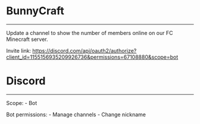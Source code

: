 # BunnyCraft
------------
Update a channel to show the number of members online on our FC Minecraft server.

Invite link: https://discord.com/api/oauth2/authorize?client_id=1155156935209926736&permissions=67108880&scope=bot

# Discord
---------

Scope:
	- Bot

Bot permissions:
	- Manage channels
	- Change nickname